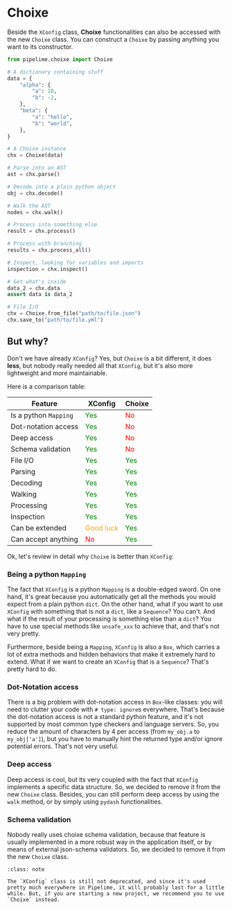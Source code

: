 # Choixe

Beside the `XConfig` class, **Choixe** functionalities can also be accessed with the new `Choixe` class. You can construct a `Choixe` by passing anything you want to its constructor. 

```python
from pipelime.choixe import Choixe

# A dictionary containing stuff
data = {
    "alpha": {
        "a": 10,
        "b": -2,
    },
    "beta": {
        "a": "hello",
        "b": "world",
    },
}

# A Choixe instance
chx = Choixe(data)

# Parse into an AST
ast = chx.parse()

# Decode into a plain python object
obj = chx.decode()

# Walk the AST
nodes = chx.walk()

# Process into something else
result = chx.process()

# Process with branching
results = chx.process_all()

# Inspect, looking for variables and imports
inspection = chx.inspect()

# Get what's inside
data_2 = chx.data
assert data is data_2

# File I/O
chx = Choixe.from_file("path/to/file.json")
chx.save_to("path/to/file.yml")
```

## But why?

Don't we have already `XConfig`? Yes, but `Choixe` is a bit different, it does **less**, but nobody really needed all that `XConfig`, but it's also more lightweight and more maintainable. 

Here is a comparison table:

| **Feature**           | **XConfig**                                 | **Choixe**                           |
| --------------------- | ------------------------------------------- | ------------------------------------ |
| Is a python `Mapping` | <span style="color:green">Yes</span>        | <span style="color:red">No</span>    |
| Dot-notation access   | <span style="color:green">Yes</span>        | <span style="color:red">No</span>    |
| Deep access           | <span style="color:green">Yes</span>        | <span style="color:red">No</span>    |
| Schema validation     | <span style="color:green">Yes</span>        | <span style="color:red">No</span>    |
| File I/O              | <span style="color:green">Yes</span>        | <span style="color:green">Yes</span> |
| Parsing               | <span style="color:green">Yes</span>        | <span style="color:green">Yes</span> |
| Decoding              | <span style="color:green">Yes</span>        | <span style="color:green">Yes</span> |
| Walking               | <span style="color:green">Yes</span>        | <span style="color:green">Yes</span> |
| Processing            | <span style="color:green">Yes</span>        | <span style="color:green">Yes</span> |
| Inspection            | <span style="color:green">Yes</span>        | <span style="color:green">Yes</span> |
| Can be extended       | <span style="color:orange">Good luck</span> | <span style="color:green">Yes</span> |
| Can accept anything   | <span style="color:red">No</span>           | <span style="color:green">Yes</span> |

Ok, let's review in detail why `Choixe` is better than `XConfig`:

### Being a python `Mapping`

The fact that `XConfig` is a python `Mapping` is a double-edged sword. On one hand, it's great because you automatically get all the methods you would expect from a plain python `dict`. On the other hand, what if you want to use `XConfig` with something that is not a `dict`, like a `Sequence`? You can't. And what if the result of your processing is something else than a `dict`? You have to use special methods like `unsafe_xxx` to achieve that, and that's not very pretty.

Furthermore, beside being a `Mapping`, `XConfig` is also a `Box`, which carries a lot of extra methods and hidden behaviors that make it extremely hard to extend. What if we want to create an `XConfig` that is a `Sequence`? That's pretty hard to do.

### Dot-Notation access

There is a big problem with dot-notation access in `Box`-like classes: you will need to clutter your code with `# type: ignore`s everywhere. That's because the dot-notation access is not a standard python feature, and it's not supported by most common type checkers and language servers. So, you reduce the amount of characters by 4 per access (from `my_obj.a` to `my_obj['a']`), but you have to manually hint the returned type and/or ignore potential errors. That's not very useful.

### Deep access

Deep access is cool, but its very coupled with the fact that `XConfig` implements a specific data structure. So, we decided to remove it from the new `Choixe` class. Besides, you can still perform deep access by using the `walk` method, or by simply using `pydash` functionalities.

### Schema validation

Nobody really uses choixe schema validation, because that feature is usually implemented in a more robust way in the application itself, or by means of external json-schema validators. So, we decided to remove it from the new `Choixe` class.


```{admonition} Note
:class: note

The `XConfig` class is still not deprecated, and since it's used pretty much everywhere in Pipelime, it will probably last for a little while. But, if you are starting a new project, we recommend you to use `Choixe` instead.
```